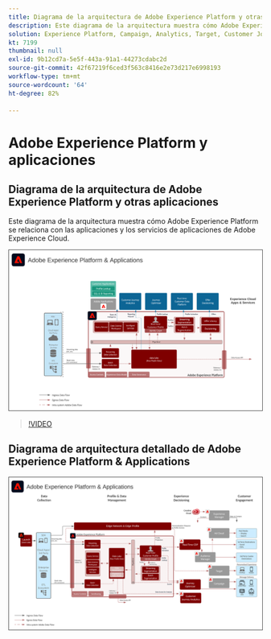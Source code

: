 ```yaml
---
title: Diagrama de la arquitectura de Adobe Experience Platform y otras aplicaciones
description: Este diagrama de la arquitectura muestra cómo Adobe Experience Platform se relaciona con otras aplicaciones y servicios de aplicaciones de Adobe Experience Cloud.
solution: Experience Platform, Campaign, Analytics, Target, Customer Journey Analytics, Journey Orchestration, Offer Decisioning, Real-time Customer Data Platform
kt: 7199
thumbnail: null
exl-id: 9b12cd7a-5e5f-443a-91a1-44273cdabc2d
source-git-commit: 42f67219f6ced3f563c8416e2e73d217e6998193
workflow-type: tm+mt
source-wordcount: '64'
ht-degree: 82%

---
```


# Adobe Experience Platform y aplicaciones

## Diagrama de la arquitectura de Adobe Experience Platform y otras aplicaciones

Este diagrama de la arquitectura muestra cómo Adobe Experience Platform se relaciona con las aplicaciones y los servicios de aplicaciones de Adobe Experience Cloud.

<img src="assets/aep+apps_vertical.svg" alt="Experience Platform y otras aplicaciones" style="border:1px solid #4a4a4a" />

>[!VIDEO](https://video.tv.adobe.com/v/32456/?quality=12&learn=on)

## Diagrama de arquitectura detallado de Adobe Experience Platform &amp; Applications

<img src="assets/aep+apps_horizontal.svg" alt="Experience Platform y otras aplicaciones" style="border:1px solid #4a4a4a" />
